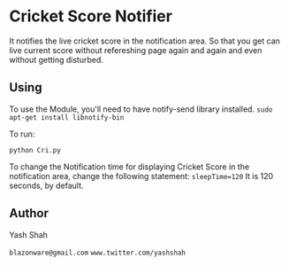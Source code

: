 # Cricket Score Notifier

It notifies the live cricket score in the notification area. So that you get can live current score without refereshing page again and again and even without getting disturbed.

## Using

To use the Module, you'll need to have notify-send library installed.
`sudo apt-get install libnotify-bin `


To run:

`python Cri.py`

To change the Notification time for displaying Cricket Score in the notification area, change the following statement:
`sleepTime=120`
It is 120 seconds, by default.

## Author
Yash Shah

`blazonware@gmail.com`
`www.twitter.com/yashshah`
